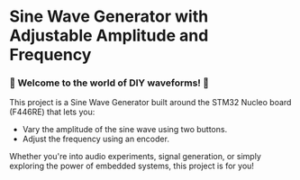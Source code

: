 # Sine Wave Generator with Adjustable Amplitude and Frequency

### 🎵 Welcome to the world of DIY waveforms! 🎵

This project is a Sine Wave Generator built around the STM32 Nucleo board (F446RE) that lets you:

  * Vary the amplitude of the sine wave using two buttons.
  * Adjust the frequency using an encoder.
    
Whether you're into audio experiments, signal generation, or simply exploring the power of embedded systems, this project is for you!
